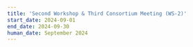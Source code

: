 ```yaml
---
title: 'Second Workshop & Third Consortium Meeting (WS-2)'
start_date: 2024-09-01
end_date: 2024-09-30
human_date: September 2024
---
```

